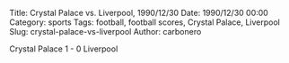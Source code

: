 Title: Crystal Palace vs. Liverpool, 1990/12/30
Date: 1990/12/30 00:00
Category: sports
Tags: football, football scores, Crystal Palace, Liverpool
Slug: crystal-palace-vs-liverpool
Author: carbonero


Crystal Palace 1 - 0 Liverpool
